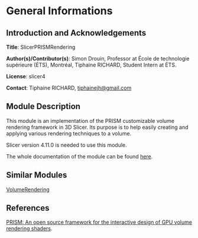 # General Informations

## Introduction and Acknowledgements
**Title**: SlicerPRISMRendering

**Author(s)/Contributor(s)**: Simon Drouin, Professor at École de technologie supérieure (ÉTS), Montréal, Tiphaine RICHARD, Student Intern at ÉTS.

**License**: slicer4

**Contact**: Tiphaine RICHARD, tiphainejh@gmail.com

## Module Description

This module is an implementation of the PRISM customizable volume rendering framework in 3D Slicer. Its purpose is to help easily creating and applying various rendering techniques to a volume.

Slicer version 4.11.0 is needed to use this module.

The whole documentation of the module can be found [here](https://githubcomets-vis-interactiveslicerprismrendering.readthedocs.io/en/latest/).

## Similar Modules

[VolumeRendering](https://www.slicer.org/wiki/Documentation/4.10/Modules/VolumeRendering)

## References

[PRISM: An open source framework for the interactive design of GPU volume rendering shaders](https://journals.plos.org/plosone/article?id=10.1371/journal.pone.0193636).